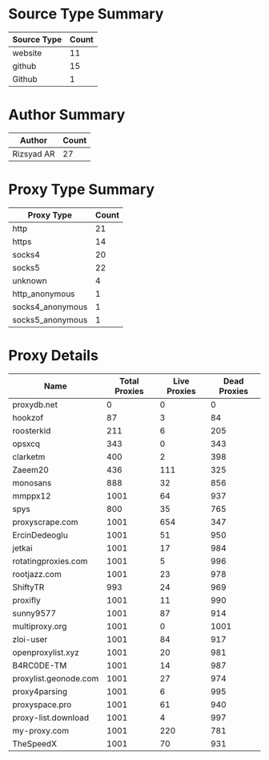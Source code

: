 # Source Type Summary

| Source Type | Count |
|-------------|-------|
| website | 11 |
| github | 15 |
| Github | 1 |


# Author Summary

| Author | Count |
|--------|-------|
| Rizsyad AR | 27 |


# Proxy Type Summary

| Proxy Type | Count |
|------------|-------|
| http | 21 |
| https | 14 |
| socks4 | 20 |
| socks5 | 22 |
| unknown | 4 |
| http_anonymous | 1 |
| socks4_anonymous | 1 |
| socks5_anonymous | 1 |


# Proxy Details

| Name | Total Proxies | Live Proxies | Dead Proxies |
|------|---------------|--------------|---------------|
| proxydb.net | 0 | 0 | 0 |
| hookzof | 87 | 3 | 84 |
| roosterkid | 211 | 6 | 205 |
| opsxcq | 343 | 0 | 343 |
| clarketm | 400 | 2 | 398 |
| Zaeem20 | 436 | 111 | 325 |
| monosans | 888 | 32 | 856 |
| mmppx12 | 1001 | 64 | 937 |
| spys | 800 | 35 | 765 |
| proxyscrape.com | 1001 | 654 | 347 |
| ErcinDedeoglu | 1001 | 51 | 950 |
| jetkai | 1001 | 17 | 984 |
| rotatingproxies.com | 1001 | 5 | 996 |
| rootjazz.com | 1001 | 23 | 978 |
| ShiftyTR | 993 | 24 | 969 |
| proxifly | 1001 | 11 | 990 |
| sunny9577 | 1001 | 87 | 914 |
| multiproxy.org | 1001 | 0 | 1001 |
| zloi-user | 1001 | 84 | 917 |
| openproxylist.xyz | 1001 | 20 | 981 |
| B4RC0DE-TM | 1001 | 14 | 987 |
| proxylist.geonode.com | 1001 | 27 | 974 |
| proxy4parsing | 1001 | 6 | 995 |
| proxyspace.pro | 1001 | 61 | 940 |
| proxy-list.download | 1001 | 4 | 997 |
| my-proxy.com | 1001 | 220 | 781 |
| TheSpeedX | 1001 | 70 | 931 |
